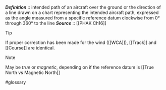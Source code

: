 ***Definition***    :: intended path of an aircraft over the ground or the direction of a line drawn on a chart representing the intended aircraft path, expressed as the angle measured from a specific reference datum clockwise from 0° through 360° to the line
***Source***         :: [[PHAK Ch16]]

> [!tip]
> If proper correction has been made for the wind ([[WCA]]), [[Track]] and [[Course]] are identical.

> [!note] 
> May be *true* or *magnetic*, depending on if the reference datum is [[True North vs Magnetic North]]

#glossary